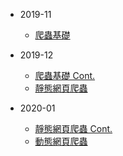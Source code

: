 * 2019-11
    * [爬蟲基礎](https://bbsonlin.github.io/slides/2019-11-29-pycrawler/)

* 2019-12
    * [爬蟲基礎 Cont.](https://bbsonlin.github.io/slides/2019-12-13-pycrawler/)
    * [靜態網頁爬蟲](https://bbsonlin.github.io/slides/2019-12-27-pycrawler/)

* 2020-01
    * [靜態網頁爬蟲 Cont.](https://bbsonlin.github.io/slides/2020-01-10-pycrawler/)
    * [動態網頁爬蟲](https://bbsonlin.github.io/slides/2020-01-31-pycrawler/)
